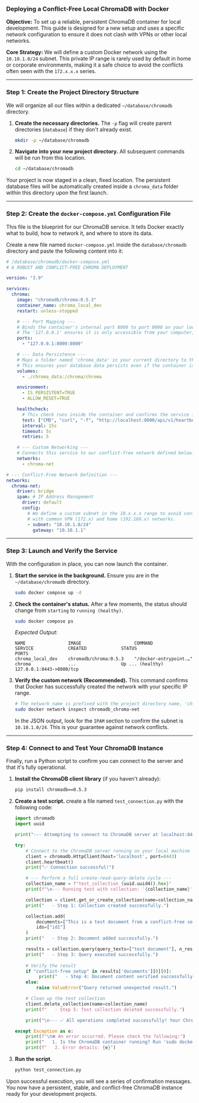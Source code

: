 
### **Deploying a Conflict-Free Local ChromaDB with Docker**

**Objective:** To set up a reliable, persistent ChromaDB container for local development. This guide is designed for a new setup and uses a specific network configuration to ensure it does not clash with VPNs or other local networks.

**Core Strategy:** We will define a custom Docker network using the `10.10.1.0/24` subnet. This private IP range is rarely used by default in home or corporate environments, making it a safe choice to avoid the conflicts often seen with the `172.x.x.x` series.

---

### **Step 1: Create the Project Directory Structure**

We will organize all our files within a dedicated `~/database/chromadb` directory.

1.  **Create the necessary directories.** The `-p` flag will create parent directories (`database`) if they don't already exist.
    ```bash
    mkdir -p ~/database/chromadb
    ```

2.  **Navigate into your new project directory.** All subsequent commands will be run from this location.
    ```bash
    cd ~/database/chromadb
    ```

Your project is now staged in a clean, fixed location. The persistent database files will be automatically created inside a `chroma_data` folder within this directory upon the first launch.

---

### **Step 2: Create the `docker-compose.yml` Configuration File**

This file is the blueprint for our ChromaDB service. It tells Docker exactly what to build, how to network it, and where to store its data.

Create a new file named `docker-compose.yml` inside the `database/chromadb` directory and paste the following content into it:

```yaml
# /database/chromadb/docker-compose.yml
# A ROBUST AND CONFLICT-FREE CHROMA DEPLOYMENT

version: "3.9"

services:
  chroma:
    image: "chromadb/chroma:0.5.3"
    container_name: chroma_local_dev
    restart: unless-stopped

    # --- Port Mapping ---
    # Binds the container's internal port 8000 to port 8000 on your local machine.
    # The '127.0.0.1' ensures it is only accessible from your computer, not the wider network.
    ports:
      - "127.0.0.1:8000:8000"

    # --- Data Persistence ---
    # Maps a folder named 'chroma_data' in your current directory to the data directory inside the container.
    # This ensures your database data persists even if the container is removed.
    volumes:
      - ./chroma_data:/chroma/chroma

    environment:
      - IS_PERSISTENT=TRUE
      - ALLOW_RESET=TRUE

    healthcheck:
      # This check runs inside the container and confirms the service is responsive.
      test: ["CMD", "curl", "-f", "http://localhost:8000/api/v1/heartbeat"]
      interval: 15s
      timeout: 5s
      retries: 5

    # --- Custom Networking ---
    # Connects this service to our conflict-free network defined below.
    networks:
      - chroma-net

# --- Conflict-Free Network Definition ---
networks:
  chroma-net:
    driver: bridge
    ipam: # IP Address Management
      driver: default
      config:
        # We define a custom subnet in the 10.x.x.x range to avoid conflicts
        # with common VPN (172.x) and home (192.168.x) networks.
        - subnet: "10.10.1.0/24"
          gateway: "10.10.1.1"

```

---

### **Step 3: Launch and Verify the Service**

With the configuration in place, you can now launch the container.

1.  **Start the service in the background.** Ensure you are in the `~/database/chromadb` directory.
    ```bash
    sudo docker compose up -d
    ```

2.  **Check the container's status.** After a few moments, the status should change from `starting` to `running (healthy)`.
    ```bash
    sudo docker compose ps
    ```
    *Expected Output:*
    ```
    NAME                IMAGE                    COMMAND                  SERVICE             CREATED             STATUS                   PORTS
    chroma_local_dev    chromadb/chroma:0.5.3    "/docker-entrypoint.…"   chroma              ...                 Up ... (healthy)         127.0.0.1:8443->8000/tcp
    ```

3.  **Verify the custom network (Recommended).** This command confirms that Docker has successfully created the network with your specific IP range.
    ```bash
    # The network name is prefixed with the project directory name, 'chromadb'
    sudo docker network inspect chromadb_chroma-net
    ```
    In the JSON output, look for the `IPAM` section to confirm the subnet is `10.10.1.0/24`. This is your guarantee against network conflicts.

---

### **Step 4: Connect to and Test Your ChromaDB Instance**

Finally, run a Python script to confirm you can connect to the server and that it's fully operational.

1.  **Install the ChromaDB client library** (if you haven't already):
    ```bash
    pip install chromadb==0.5.3
    ```

2.  **Create a test script.** create a file named `test_connection.py` with the following code:
    ```python
    import chromadb
    import uuid

    print("--- Attempting to connect to ChromaDB server at localhost:8443 ---")

    try:
        # Connect to the ChromaDB server running on your local machine
        client = chromadb.HttpClient(host='localhost', port=8443)
        client.heartbeat()
        print("✅ Connection successful!")

        # --- Perform a full create-read-query-delete cycle ---
        collection_name = f"test_collection_{uuid.uuid4().hex}"
        print(f"\n--- Running test with collection: '{collection_name}' ---")

        collection = client.get_or_create_collection(name=collection_name)
        print("   - Step 1: Collection created successfully.")

        collection.add(
            documents=["This is a test document from a conflict-free setup."],
            ids=["id1"]
        )
        print("   - Step 2: Document added successfully.")

        results = collection.query(query_texts=["test document"], n_results=1)
        print("   - Step 3: Query executed successfully.")
        
        # Verify the result
        if "conflict-free setup" in results['documents'][0][0]:
             print("   - Step 4: Document content verified successfully.")
        else:
            raise ValueError("Query returned unexpected result.")

        # Clean up the test collection
        client.delete_collection(name=collection_name)
        print(f"   - Step 5: Test collection deleted successfully.")

        print("\n--- ✅ All operations completed successfully! Your ChromaDB instance is ready. ---")

    except Exception as e:
        print(f"\n❌ An error occurred. Please check the following:")
        print("   1. Is the ChromaDB container running? Run 'sudo docker compose ps' to check.")
        print(f"   2. Error details: {e}")
    ```

3.  **Run the script.**
    ```bash
    python test_connection.py
    ```

Upon successful execution, you will see a series of confirmation messages. You now have a persistent, stable, and conflict-free ChromaDB instance ready for your development projects.